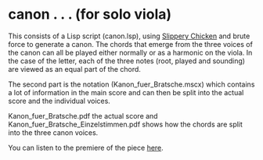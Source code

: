 # canon . . . (for solo viola)
This consists of a Lisp script (canon.lsp), using [Slippery Chicken](https://michael-edwards.org/sc/) and brute force to generate a canon. The chords that emerge from the three voices of the canon can all be played either normally or as a harmonic on the viola. In the case of the letter, each of the three notes (root, played and sounding) are viewed as an equal part of the chord.

The second part is the notation (Kanon_fuer_Bratsche.mscx) which contains a lot of information in the main score and can then be split into the actual score and the individual voices.

Kanon_fuer_Bratsche.pdf the actual score and Kanon_fuer_Bratsche_Einzelstimmen.pdf shows how the chords are split into the three canon voices.

You can listen to the premiere of the piece [here](https://icem.folkwang-uni.de/~focker/Kanon.wav).

